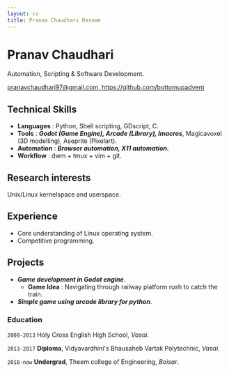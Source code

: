 ```yaml
---
layout: cv
title: Pranav Chaudhari Resume
---
```


# Pranav Chaudhari
Automation, Scripting & Software Development.
<div id="webaddress">
<a href="pranavchaudhari97@gmail.com">pranavchaudhari97@gmail.com, </a>
<a href="https://github.com/bottomupadvent">https://github.com/bottomupadvent</a>
</div>


## Technical Skills

- **Languages** : Python, Shell scripting, GDscript, C.
- **Tools** : ***Godot (Game Engine), Arcade (Library), Imacros***, Magicavoxel (3D modelling), Aseprite (Pixelart).
- **Automation** : ***Browser automation, X11 automation.***
- **Workflow**  : dwm + tmux + vim + git.

## Research interests

Unix/Linux kernelspace and userspace.

## Experience

- Core understanding of Linux operating system.
- Competitive programming.

## Projects

- ***Game development in Godot engine***.
    - **Game Idea** : Navigating through railway platform rush to catch the train.
- ***Simple game using arcade library for python***.

### Education

`2009-2013`
Holy Cross English High School, *Vasai*.

`2013-2017`
**Diploma**, Vidyavardhini's Bhausaheb Vartak Polytechnic, *Vasai*.

`2018-now`
**Undergrad**, Theem college of Engineering, *Boisar*.




<!-- ### Footer

Last updated: May 2013 -->
